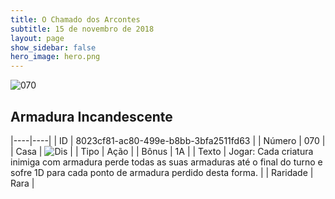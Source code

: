 ```yaml
---
title: O Chamado dos Arcontes
subtitle: 15 de novembro de 2018
layout: page
show_sidebar: false
hero_image: hero.png
---
```


![070](https://cdn.keyforgegame.com/media/card_front/pt/341_070_QXV6993G25X7_pt.png)

## Armadura Incandescente

|----|----|
| ID | 8023cf81-ac80-499e-b8bb-3bfa2511fd63 |
| Número | 070 |
| Casa | ![Dis](https://archonarcana.com/images/thumb/e/e8/Dis.png/22px-Dis.png "Dis") |
| Tipo | Ação |
| Bônus | 1A |
| Texto | Jogar: Cada criatura inimiga com armadura perde todas as suas armaduras até o final do turno e sofre 1D para cada ponto de armadura perdido desta forma. |
| Raridade | Rara |
